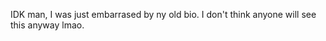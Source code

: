 IDK man, I was just embarrased by ny old bio. I don't think anyone will see this anyway lmao.

<!---
GavinEAC/GavinEAC is a ✨ special ✨ repository because its `README.md` (this file) appears on your GitHub profile.
You can click the Preview link to take a look at your changes.
--->
